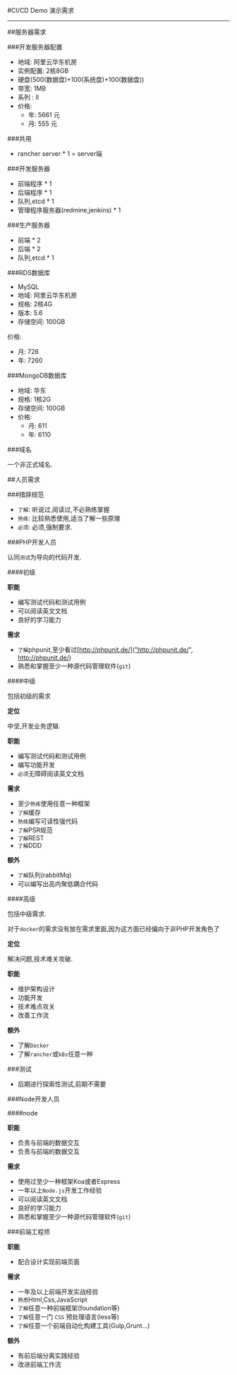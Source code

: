 #CI/CD Demo 演示需求

---

##服务器需求


###开发服务器配置

* 地域: 阿里云华东机房
* 实例配置: 2核8GB
* 硬盘(500(数据盘)+100(系统盘)+100(数据盘))
* 带宽: 1MB
* 系列 : II
* 价格:
	* 年: 5661 元
	* 月: 555 元 

###共用

* rancher server * 1 = server端

###开发服务器

* 前端程序 * 1
* 后端程序 * 1
* 队列,etcd * 1
* 管理程序服务器(redmine,jenkins) * 1

###生产服务器

* 前端 * 2 
* 后端 * 2
* 队列,etcd * 1


###RDS数据库

* MySQL 
* 地域: 阿里云华东机房
* 规格: 2核4G
* 版本: 5.6	
* 存储空间: 100GB

价格:

* 月: 726
* 年: 7260

###MongoDB数据库

* 地域: 华东
* 规格: 1核2G
* 存储空间: 100GB
* 价格:
	* 月: 611
	* 年: 6110

###域名

一个非正式域名.

##人员需求

###措辞规范

* `了解`: 听说过,阅读过,不必熟练掌握
* `熟练`: 比较熟悉使用,适当了解一些原理
* `必须`: 必须,强制要求.

###PHP开发人员

认同`测试`为导向的代码开发.

####初级

**职能**

* 编写测试代码和测试用例
* 可以阅读英文文档
* 良好的学习能力

**需求**

* `了解`phpunit,至少看过[http://phpunit.de/]("http://phpunit.de/", http://phpunit.de/)
* 熟悉和掌握至少一种源代码管理软件(`git`)

####中级

包括初级的需求

**定位**

中坚,开发业务逻辑.

**职能**

* 编写测试代码和测试用例
* 编写功能开发
* `必须`无障碍阅读英文文档

**需求**

* 至少`熟练`使用任意一种框架
* `了解`缓存
* `熟练`编写可读性强代码
* `了解`PSR规范
* `了解`REST
* `了解`DDD

**额外**

* `了解`队列(rabbitMq)
* 可以编写出高内聚低耦合代码

####高级

包括中级需求.

对于`docker`的需求没有放在需求里面,因为这方面已经偏向于非PHP开发角色了

**定位**

解决问题,技术难关攻破.

**职能**

* 维护架构设计
* 功能开发
* 技术难点攻关
* 改善工作流

**额外**

* 了解`Docker`
* 了解`rancher`或`k8s`任意一种

###测试

* 后期进行探索性测试,前期不需要

###Node开发人员

####node

**职能**

* 负责与前端的数据交互
* 负责与前端的数据交互

**需求**

* 使用过至少一种框架Koa或者Express
* 一年以上`Node.js`开发工作经验
* 可以阅读英文文档
* 良好的学习能力
* 熟悉和掌握至少一种源代码管理软件(`git`)

###前端工程师

**职能**

* 配合设计实现前端页面

**需求**

* 一年及以上前端开发实战经验
* `熟悉`Html,Css,JavaScript
* `了解`任意一种前端框架(foundation等)
* `了解`任意一门 `CSS` 预处理语言(less等)
* `了解`任意一个前端自动化构建工具(Gulp,Grunt...)

**额外**

* 有前后端分离实践经验
* 改进前端工作流